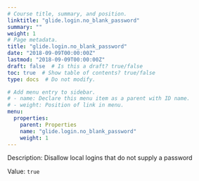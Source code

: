 ```yaml
---
# Course title, summary, and position.
linktitle: "glide.login.no_blank_password"
summary: ""
weight: 1
# Page metadata.
title: "glide.login.no_blank_password"
date: "2018-09-09T00:00:00Z"
lastmod: "2018-09-09T00:00:00Z"
draft: false  # Is this a draft? true/false
toc: true  # Show table of contents? true/false
type: docs  # Do not modify.

# Add menu entry to sidebar.
# - name: Declare this menu item as a parent with ID name.
# - weight: Position of link in menu.
menu:
  properties:
    parent: Properties
    name: "glide.login.no_blank_password"
    weight: 1
---
```


Description: Disallow local logins that do not supply a password


Value: `true`